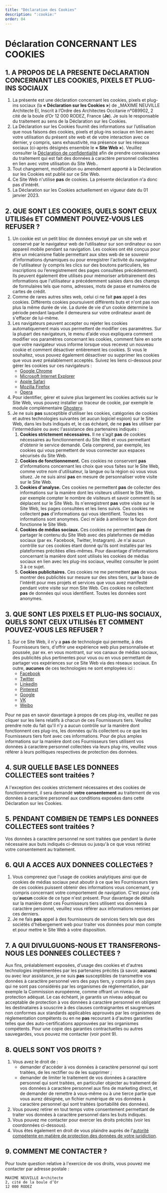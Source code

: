 ```yaml
---
title: "Déclaration des Cookies"
description: ":cookie:"
order: 04
---
```


# Déclaration CONCERNANT LES COOKIES

## 1. A PROPOS DE LA PRESENTE DéCLARATION CONCERNANT LES COOKIES, PIXELS ET PLUG-INS SOCIAUX

1. La présente est une déclaration concernant les cookies, pixels et plug-ins sociaux (la **« Déclaration sur les Cookies »**) de \_MAXIME NEUVILLE Architecte EI, Inscrit à l’Ordre des Architectes Occitanie n°089902, 2 cité de la boule d’Or 12 000 RODEZ, France (**Je**). Je suis le responsable du traitement au sens de la Déclaration sur les Cookies.
2. La Déclaration sur les Cookies fournit des informations sur l’utilisation que nous faisons des cookies, pixels et plug-ins sociaux en lien avec votre utilisation du présent site web et de votre interaction avec ce dernier, y compris, sans exhaustivité, ma présence sur les réseaux sociaux (ci-après désignés ensemble le **« Site Web »**). Veuillez consulter la [Déclaration de confidentialité]() afin de prendre connaissance du traitement qui est fait des données à caractère personnel collectées en lien avec votre utilisation du Site Web..
3. Tout changement, modification ou amendement apporté à la Déclaration sur les Cookies est publié sur ce Site Web.
4. Ce Site Web n'utilise **pas** de cookies. La présente déclaration n'a donc pas d'intérêt.
5. La Déclaration sur les Cookies actuellement en vigueur date du 01 janvier 2023.

## 2. QUE SONT LES COOKIES, QUELS SONT CEUX UTILISés ET COMMENT POUVEZ-VOUS LES REFUSER ?

1. Un cookie est un petit bloc de données envoyé par un site web et conservé par le navigateur web de l’utilisateur sur son ordinateur ou son appareil mobile pendant sa navigation. Les cookies ont été conçus pour être un mécanisme fiable permettant aux sites web de se souvenir d'informations dynamiques ou pour enregistrer l'activité du navigateur de l'utilisateur (y compris les clics sur des boutons particuliers, les inscriptions ou l’enregistrement des pages consultées précédemment). Ils peuvent également être utilisés pour mémoriser arbitrairement des informations que l'utilisateur a précédemment saisies dans des champs de formulaires tels que noms, adresses, mots de passe et numéros de cartes de crédit.
2. Comme de rares autres sites web, celui ci ne fait **pas** appel à des cookies. Différents cookies poursuivent différents buts et n'ont pas non plus la même durée de vie. La durée de vie d'un cookie détermine la période pendant laquelle il demeurera sur votre ordinateur avant de s'effacer de lui-même.
3. Les navigateurs peuvent accepter ou rejeter les cookies automatiquement mais vous permettent de modifier ces paramètres. Sur la plupart des navigateurs, le menu d'aide vous expliquera comment modifier vos paramètres concernant les cookies, comment faire en sorte que votre navigateur vous informe lorsque vous recevez un nouveau cookie et comment désactiver entièrement les cookies. Si vous le souhaitez, vous pouvez également désactiver ou supprimer les cookies que vous avez préalablement acceptés. Suivez les liens ci-dessous pour gérer les cookies sur ces navigateurs :
   - [Google Chrome](https://support.google.com/chrome/answer/95647?co=GENIE.Platform%3DDesktop&hl=fr)
   - [Microsoft Internet Explorer](https://support.microsoft.com/fr-fr/help/17442/windows-internet-explorer-delete-manage-cookies)
   - [Apple Safari](https://support.apple.com/kb/ph19214?locale=fr_FR)
   - [Mozilla Firefox](https://support.mozilla.org/fr/products/firefox/protect-your-privacy)
   - [Opera](https://www.opera.com/help/tutorials/security/privacy/)
4. Pour identifier, gérer et suivre plus largement les cookies activés sur le Site Web, vous pouvez installer un traceur de cookie, par exemple le module complémentaire [Ghostery](https://www.ghostery.com/).
5. Je ne suis **pas** susceptible d’utiliser les cookies, catégories de cookies et autres technologies suivantes (et aucun logiciel espion) sur le Site Web, dans les buts indiqués et, le cas échéant, de ne **pas** les utiliser par l'intermédiaire ou avec l'assistance des partenaires indiqués :
   1. **Cookies strictement nécessaires.** Il ne s'agit **pas** de cookies nécessaires au fonctionnement du Site Web et vous permettant d'obtenir le service demandé. Cela comprend, par exemple, les cookies qui vous permettent de vous connecter aux espaces sécurisés du Site Web.
   2. **Cookies de fonctionnement.** Ces cookies ne conservent **pas** d'informations concernant les choix que vous faites sur le Site Web, comme votre nom d'utilisateur, la langue ou la région où vous vous situez. Je ne suis ainsi **pas** en mesure de personnaliser votre visite sur le Site Web.
   3. **Cookies d'analyse.** Ces cookies ne permettent **pas** de collecter des informations sur la manière dont les visiteurs utilisent le Site Web, par exemple compter le nombre de visiteurs et savoir comment ils se déplacent sur le Site Web. Ils n'enregistrent **pas** votre visite sur le Site Web, les pages consultées et les liens suivis. Ces cookies ne collectent **pas** d'informations qui vous identifient. Toutes les informations sont anonymes. Ceci m'aide à améliorer la façon dont fonctionne le Site Web.
   4. **Cookies de médias sociaux.** Ces cookies ne permettent **pas** de partager le contenu du Site Web avec des plateformes de médias sociaux (par ex. Facebook, Twitter, Instagram). Je n'ai aucun contrôle sur ces cookies étant donné qu'ils sont installés par les plateformes précitées elles-mêmes. Pour davantage d'informations concernant la manière dont sont utilisés les cookies de médias sociaux en lien avec les plug-ins sociaux, veuillez consulter le point 3 à ce sujet.
   5. **Cookies publicitaires.** Ces cookies ne me permettent **pas** de vous montrer des publicités sur mesure sur des sites tiers, sur la base de l'intérêt pour mes projets et services que vous avez manifesté pendant votre visite sur mon Site Web. Ces cookies ne collectent **pas** de données qui vous identifient. Toutes les données sont anonymes.

## 3. QUE SONT LES PIXELS ET PLUG-INS SOCIAUX, QUELS SONT CEUX UTILISés ET COMMENT POUVEZ-VOUS LES REFUSER ?

1. Sur ce Site Web, il n'y a **pas** de technologie qui permette, à des Fournisseurs tiers, d'offrir une expérience web plus personnalisée et poussée, par ex. en vous montrant, sur vos canaux de médias sociaux, des publicités plus pertinentes pour vous ou en vous permettant de partager vos expériences sur ce Site Web via des réseaux sociaux. En outre, **aucunes** de ces technologies ne sont employées ici :
   - [Facebook](https://developers.facebook.com/docs/plugins)
   - [Twitter](https://dev.twitter.com/web/overview)
   - [LinkedIn](https://developer.linkedin.com/plugins)
   - [Pinterest](https://help.pinterest.com/en/articles/all-about-pinterest-browser-button#Web)
   - [Google](https://developers.google.com/community)
   - [VK](https://vk.com/dev/widgets_for_sites)
   - [Weibo](http://open.weibo.com/widgets)

Pour ne pas en savoir davantage à propos de ces plug-ins, veuillez ne pas cliquer sur les liens relatifs à chacun de ces Fournisseurs tiers. Veuillez prendre note du fait qu'il n'y a aucun contrôle sur la manière dont fonctionnent ces plug-ins, les données qu'ils collectent ou ce que les Fournisseurs tiers font avec ces informations. Pour de plus amples informations sur la manière dont ces Fournisseurs tiers utilisent vos données à caractère personnel collectées via leurs plug-ins, veuillez vous référer à leurs politiques respectives de protection des données.

## 4. SUR QUELLE BASE LES DONNEES COLLECTEES sont traitées ?

A l'exception des cookies strictement nécessaires et des cookies de fonctionnement, il sera demandé **votre consentement** au traitement de vos données à caractère personnel aux conditions exposées dans cette Déclaration sur les Cookies.

## 5. PENDANT COMBIEN DE TEMPS LES DONNEES COLLECTEES sont traitées ?

Vos données à caractère personnel ne sont traitées que pendant la durée nécessaire aux buts indiqués ci-dessus ou jusqu'à ce que vous retiriez votre consentement au traitement.

## 6. QUI A ACCES AUX DONNEES COLLECTéES ?

1. Vous comprenez que l'usage de cookies analytiques ainsi que de cookies de médias sociaux peut aboutir à ce que les Fournisseurs tiers de ces cookies puissent obtenir des informations vous concernant, y compris concernant votre comportement de navigation. C'est pour cela qu'**aucun** cookie de ce type n'est présent. Pour davantage de détails sur la manière dont ces Fournisseurs tiers utilisent vos données à caractère personnel, veuillez vous référer aux informations remises par ces derniers.
2. Je ne fais **pas** appel à des fournisseurs de services tiers tels que des sociétés d'hébergement web pour traiter vos données pour mon compte et pour mettre le Site Web à votre disposition.

## 7. A QUI DIVULGUONS-NOUS ET TRANSFERONS-NOUS LES DONNEES COLLECTEES ?

Aux fins, préalablement exposées, d'usage des cookies et d'autres technologies implémentées par les partenaires précités (à savoir, **aucuns**) ou avec leur assistance, je ne suis **pas** susceptibles de transmettre vos données à caractère personnel vers des pays tiers, y compris à des pays qui ne sont pas considérés par les organismes de réglementation, par exemple la Commission européenne, comme offrant un niveau de protection adéquat. Le cas échéant, je garantis un niveau adéquat ou acceptable de protection à vos données à caractère personnel en obligeant les destinataires à souscrire à des clauses contraignantes et saugrenues non conformes aux standards applicables approuvés par les organismes de réglementation compétents ou en ne **pas** recourant à d'autres garanties telles que des auto-certifications approuvées par les organismes compétents. Pour une copie des garanties contractuelles ou autres sauvegardes, vous pouvez me contacter (voir point 9).

## 8. QUELS SONT VOS DROITS ?

1. Vous avez le droit de :
   - demander d'accéder à vos données à caractère personnel qui sont traitées, de les rectifier ou de les supprimer ;
   - demander de limiter le traitement de vos données à caractère personnel qui sont traitées, en particulier objecter au traitement de vos données à caractère personnel aux fins de marketing direct, et de demander de remettre à vous-même ou à une tierce partie que vous aurez désignée, un fichier numérique de vos données à caractère personnel qui sont traitées (portabilité des données).
2. Vous pouvez retirer en tout temps votre consentement permettant de traiter vos données à caractère personnel dans les buts indiqués.
3. Vous pouvez me contacter pour exercer les droits précités (voir les coordonnées ci-dessous).
4. Vous êtes également en droit de vous plaindre auprès de l'[autorité compétente en matière de protection des données de votre juridiction](https://ec.europa.eu/newsroom/article29/items/612080/en).

## 9. COMMENT ME CONTACTER ?

Pour toute question relative à l'exercice de vos droits, vous pouvez me contacter par adresse postale :

```
MAXIME NEUVILLE Architecte
2, cité de la boule d’Or
12 000 RODEZ
```
